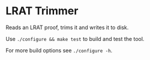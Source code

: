 # LRAT Trimmer

Reads an LRAT proof, trims it and writes it to disk.

Use `./configure && make test` to build and test the tool.

For more build options see `./configure -h`.
